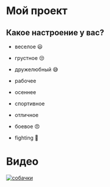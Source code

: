# Мой проект

## Какое настроение у вас?
* веселое :smiley:
* грустное :unamused:
* дружелюбный :sweat_smile:
* рабочее
* осеннее
* спортивное
* отличное 
* боевое :angry:

* fighting :muscle:
# Видео
[![собачки](https://placepic.ru/wp-content/uploads/2020/12/scale_1200-1.jpg)](https://youtu.be/Y110_f_AYP8)